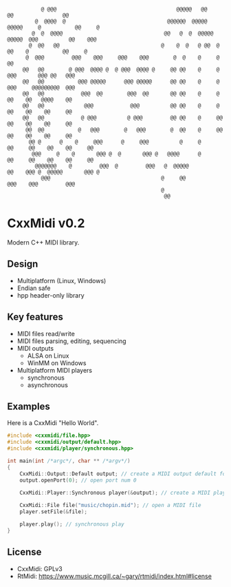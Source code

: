 ```
           @ @@@                                       @@@@@   @@    @@                @@
         @  @@@@  @                                 @@@@@@  @@@@@ @@@@@     @           @@     @
        @  @  @@@@                                 @@   @  @  @@@@@ @@@@@  @@@          @@    @@@
       @  @@   @@                                 @    @  @   @ @@  @ @@    @           @@     @
      @  @@@         @@@    @@@     @@@    @@@        @  @    @     @                   @@
     @@   @@        @ @@@  @@@@ @  @ @@@  @@@@ @     @@ @@    @     @     @@@       @@@ @@   @@@
     @@   @@           @@@ @@@@@      @@@ @@@@@      @@ @@    @     @      @@@     @@@@@@@@@  @@@
     @@   @@            @@@  @@        @@@  @@       @@ @@    @     @       @@    @@   @@@@    @@
     @@   @@             @@@            @@@          @@ @@    @     @       @@    @@    @@     @@
     @@   @@            @ @@@          @ @@@         @@ @@    @     @@      @@    @@    @@     @@
      @@  @@           @   @@@        @   @@@        @  @@    @     @@      @@    @@    @@     @@
       @@ @      @    @     @@@      @     @@@          @     @      @@     @@    @@    @@     @@
        @@@     @    @       @@@ @  @       @@@ @   @@@@      @      @@     @@    @@    @@     @@
         @@@@@@@    @         @@@  @         @@@   @  @@@@@           @@    @@@ @  @@@@@       @@@ @
           @@@                                    @     @@                   @@@    @@@         @@@
                                                  @
                                                   @@
```

# CxxMidi v0.2

Modern C++ MIDI library.

## Design
* Multiplatform (Linux, Windows)
* Endian safe
* hpp header-only library

## Key features
* MIDI files read/write
* MIDI files parsing, editing, sequencing
* MIDI outputs
  * ALSA on Linux
  * WinMM on Windows
* Multiplatform MIDI players
  * synchronous
  * asynchronous

## Examples

Here is a CxxMidi "Hello World".
``` cpp
#include <cxxmidi/file.hpp>
#include <cxxmidi/output/default.hpp>
#include <cxxmidi/player/synchronous.hpp>

int main(int /*argc*/, char ** /*argv*/)
{
    CxxMidi::Output::Default output; // create a MIDI output default for the OS
    output.openPort(0); // open port num 0
    
    CxxMidi::Player::Synchronous player(&output); // create a MIDI player

    CxxMidi::File file("music/chopin.mid"); // open a MIDI file
    player.setFile(&file);

    player.play(); // synchronous play
}

```

## License
* CxxMidi: GPLv3
* RtMidi: https://www.music.mcgill.ca/~gary/rtmidi/index.html#license 
